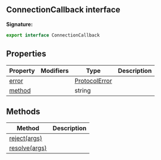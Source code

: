 ## ConnectionCallback interface

**Signature:**

```typescript
export interface ConnectionCallback
```

## Properties

| Property                                           | Modifiers | Type                                          | Description |
| -------------------------------------------------- | --------- | --------------------------------------------- | ----------- |
| [error](./puppeteer.connectioncallback.error.md)   |           | [ProtocolError](./puppeteer.protocolerror.md) |             |
| [method](./puppeteer.connectioncallback.method.md) |           | string                                        |             |

## Methods

| Method                                                     | Description |
| ---------------------------------------------------------- | ----------- |
| [reject(args)](./puppeteer.connectioncallback.reject.md)   |             |
| [resolve(args)](./puppeteer.connectioncallback.resolve.md) |             |
